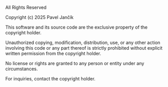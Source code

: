 All Rights Reserved

Copyright (c) 2025 Pavel Jančík

This software and its source code are the exclusive property of the copyright holder.

Unauthorized copying, modification, distribution, use, or any other action involving this code or any part thereof is strictly prohibited without explicit written permission from the copyright holder.

No license or rights are granted to any person or entity under any circumstances.

For inquiries, contact the copyright holder.
